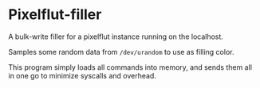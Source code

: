 # Pixelflut-filler

A bulk-write filler for a pixelflut instance running on the localhost.

Samples some random data from `/dev/urandom` to use as filling color.

This program simply loads all commands into memory, and sends
them all in one go to minimize syscalls and overhead.
